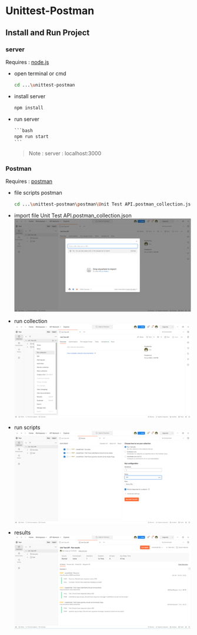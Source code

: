 # Unittest-Postman

## Install and Run Project

### server

Requires : [node.js](https://nodejs.org/en/)

- open terminal or cmd

  ```bash
  cd ...\unittest-postman
  ```

- install server

  ```bash
  npm install
  ```

- run server

      ```bash
      npm run start
      ```

  > Note : server : localhost:3000

### Postman

Requires : [postman](https://www.postman.com/downloads/)

- file scripts postman

  ```bash
  cd ...\unittest-postman\postman\Unit Test API.postman_collection.json
  ```

- import file Unit Test API.postman_collection.json
  ![impost file](https://github.com/nathachai13011997/unittest-postman/blob/main/img/import.png)

- run collection
  ![runCollection](https://github.com/nathachai13011997/unittest-postman/blob/main/img/runCollection.png)

- run scripts
  ![runScripts](https://github.com/nathachai13011997/unittest-postman/blob/main/img/runScripts.png)

- results
  ![results](https://github.com/nathachai13011997/unittest-postman/blob/main/img/results.png)
